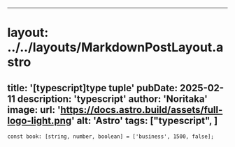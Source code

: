 
---
# layout: ../../layouts/MarkdownPostLayout.astro
title: '[typescript]type tuple'
pubDate: 2025-02-11
description: 'typescript'
author: 'Noritaka'
image:
    url: 'https://docs.astro.build/assets/full-logo-light.png'
    alt: 'Astro'
tags: ["typescript", ]
---



```
const book: [string, number, boolean] = ['business', 1500, false];
```
